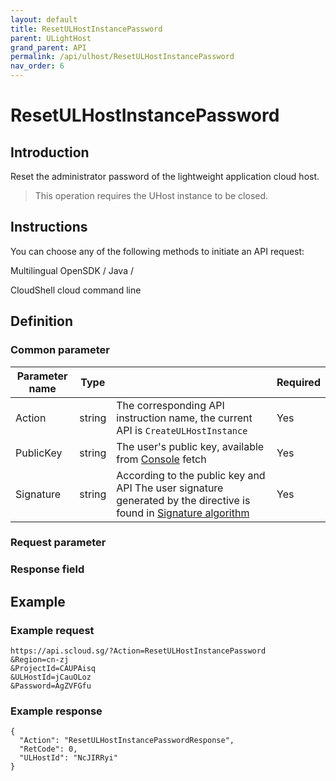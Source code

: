 ```yaml
---
layout: default
title: ResetULHostInstancePassword
parent: ULightHost
grand_parent: API
permalink: /api/ulhost/ResetULHostInstancePassword
nav_order: 6
---
```

# ResetULHostInstancePassword
## Introduction
Reset the administrator password of the lightweight application cloud host.

> This operation requires the UHost instance to be closed.

## Instructions
You can choose any of the following methods to initiate an API request:

Multilingual OpenSDK / Java /

CloudShell cloud command line

## Definition
### Common parameter
| Parameter name | Type |  | Required |
| --- | --- | --- | --- |
| Action | string | The corresponding API instruction name, the current API is `CreateULHostInstance` | Yes |
| PublicKey | string | The user's public key, available from [Console](https://console.scloud.sg/uaccount/api_manage) fetch | Yes |
| Signature | string | According to the public key and API The user signature generated by the directive is found in [Signature algorithm](https://docs.scloud.sg/api/common/signature-algorithm) | Yes |

### Request parameter


### Response field 


## Example
### Example request
```
https://api.scloud.sg/?Action=ResetULHostInstancePassword
&Region=cn-zj
&ProjectId=CAUPAisq
&ULHostId=jCauOLoz
&Password=AgZVFGfu

```
### Example response
```
{
  "Action": "ResetULHostInstancePasswordResponse",
  "RetCode": 0,
  "ULHostId": "NcJIRRyi"
}
```